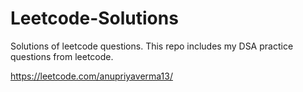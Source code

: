 # Leetcode-Solutions
Solutions of leetcode questions. 
This repo includes my DSA practice questions from leetcode.

https://leetcode.com/anupriyaverma13/
